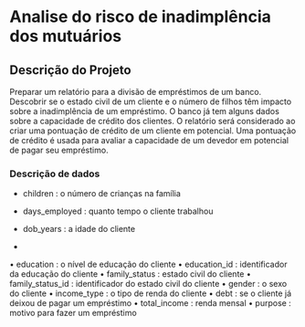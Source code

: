# Analise do risco de inadimplência dos mutuários

## Descrição do Projeto
Preparar um relatório para a divisão de empréstimos de um banco. Descobrir se o estado civil de um cliente e o número de filhos têm impacto sobre a inadimplência de um empréstimo. O banco já tem alguns dados sobre a capacidade de crédito dos clientes. O relatório será considerado ao criar uma pontuação de crédito de um cliente em potencial. Uma pontuação de crédito é usada para avaliar a capacidade de um devedor em potencial de pagar seu empréstimo.


### Descrição de dados
- children : o número de crianças na família
-	days_employed : quanto tempo o cliente trabalhou
-	dob_years : a idade do cliente

-	
•	education : o nível de educação do cliente
•	education_id : identificador da educação do cliente
•	family_status : estado civil do cliente
•	family_status_id : identificador do estado civil do cliente
•	gender : o sexo do cliente
•	income_type : o tipo de renda do cliente
•	debt : se o cliente já deixou de pagar um empréstimo
•	total_income : renda mensal
•	purpose : motivo para fazer um empréstimo


